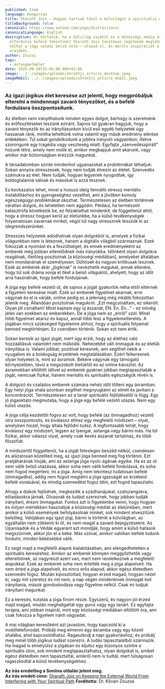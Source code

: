 ```yaml
---
published: true
language: Hungarian
title: Sharath Jois – Hogyan tartsuk távol a külvilágot a spirituális utunktól
titleBackground: false
canonical: https://www.sonima.com/yoga/distractions/
canonicalLanguage: English
description: Mi történik, ha a külvilág zajától és a közösségi média drámáitól
  elfordulva befelé tekintünk? Sharath Jois tanításai segítenek meglátni, hogyan
  válhat a jóga valódi belső úttá – olvasd el, és meríts inspirációt a csend
  erejéből.
author: Zsuzsi
tags:
  - astangaelmélet
date: 2025-09-28T15:04:00.000+02:00
image: ../../images/uploads/shrathji_article_desktop.jpeg
imageMobil: ../../images/uploads/shrathji_article_mobil.jpeg
---
```

<h3 class="clr-brand-orange">Az igazi jógikus élet keresése azt jelenti, hogy megpróbáljuk elterelni a mindennapi zavaró tényezőket, és a befelé fordulásra összpontosítunk.</h3>

Az életben nem irányíthatunk minden egyes dolgot, bárhogy is szeretnénk és erőfeszítéseket teszünk eziránt. Sajnos túl gyakran hagyjuk, hogy a zavaró tényezők és az irányításunkon kívül eső egyéb helyzetek úgy hassanak ránk, mintha tehettünk volna valamit egy másik eredmény elérése érdekében. Túl sokat gondolkodunk a jobbra irányuló vágyainkon, illetve szorongunk egy tragédia vagy veszteség miatt. Egyfajta „szenvedésspirált” hozunk létre, amely nem múlik el, amikor megkapjuk amit akarunk, vagy amikor már biztonságban érezzük magunkat.

A társadalomban szinte mindenhol ugyanazokat a problémákat láthatjuk: Sokan annyira stresszesek, hogy nem tudják élvezni az életet. Szenvedés számukra az élet. Nem tudják, hogyan legyenek nyugodtak, így boldogtalanná válnak és másokat is azzá tesznek.

Ez kockázatos lehet, mivel a hosszú ideig fennálló stressz mentális instabilitáshoz és gyengeséghez vezethet, ami a jövőben komoly egészségügyi problémákat okozhat. Természetesen az életben történnek váratlan dolgok, és lehetetlen nem aggódni. Például, ha természeti katasztrófa következik be, ez felzaklathat mindenkit; de függetlenül attól, hogy a stressz hogyan kerül az életünkbe, ha a külső tevékenységek folyamatosan zavarnak minket, végül túl nagy stressznek tesszük ki az idegrendszerünket.

Stresszes helyzetek adódhatnak olyan dolgokból is, amelyek a fizikai világunkban nem is léteznek, hanem a digitális világból származnak. Ezek fokozzák a nyomást és a feszültséget, és ennek eredményeként az emberek még jobban elterelődnek más irányokba. Időnként olyan dolgokra reagálnak, illetőleg posztolnak [a közösségi médiában], amelyeket általában nem mondanának el személyesen. Dühösek és nagyon kritikusak lesznek. Ezek az emberek akár „jógiknak” is nevezhetik magukat, annak ellenére, hogy túl sok dráma vonja el őket a belső világuktól, ahelyett, hogy az időt arra használnák, hogy befelé forduljanak.

A jóga egy befelé vezető út, de sajnos a jógát gyakorlók néha ettől eltérnek a figyelem keresése miatt. Ezek az emberek figyelmet akarnak, erre vágynak és el is várják, online pedig ez a jelenség még inkább fokozottan jelenik meg. Állandóan posztolnak magukról: „Ezt megcsináltam, ez sikerült. Olyan jól csináltam! Most kaptam egy új ászanát; ÉN. Én. Én…” - ez mindig jelen van ezekben az emberekben. De a jóga nem az „énről” szól. Minél több figyelmet akarsz és kapsz, annál több lesz a figyelemelterelés. A jógában nincs szükséged figyelemre ahhoz, hogy a spirituális folyamat benned megtörténjen. Ez csendben történik. Sokan ezt nem értik.

Sokan keresik az igazi jógát, mert úgy érzik, hogy az élethez való hozzáállásuk valamiért nem működik. Nehezebbé vált önmaguk és az életük irányítása is. Valami jobbat, pozitívat keresnek, ami segíthet nekik a nyugalom és a boldogság érzetének megtalálásában. Ezért felkeresnek olyan helyeket is, mint az ásramok. Békére vágynak egy támogató környezetben, távol a megszokott életüktől és az online káosztól. Az ásramokban eltöltött idővel az emberek gyakran jobban megtapasztalják a jógát, nemcsak fizikai, hanem mentális és spirituális egészségük révén is.

A dolgozó és családos emberek számára nehéz időt tölteni egy ásramban. Egy helyi jóga shala azonban segíthet megnyugtatni az elmét és javítani a koncentrációt. Természetesen ez a tanár spirituális fejlődésétől is függ. Egy jó jógaoktató megmutatja, hogy a jóga egy befelé vezető utazás. Nem egy külső utazás.

A jóga célja kezdettől fogva az volt, hogy befelé (az önmagadhoz) vezető útra összpontosíts, és kiválassz ehhez egy megfelelő módszert – olyat, amelyben hiszel, hogy általa fejlődni tudsz. A legfontosabb tehát, hogy kiválassz egy módszert, legyen az Iyengar, astanga vagy bármi más. Ha túl fizikai, akkor válassz olyat, amely csak kevés ászanát tartalmaz, és több filozófiát.

A módszertől függetlenül, ha a jógát felesleges beszéd nélkül, csendesen és alázatosan közelíted meg, az igazi jóga benned meg fog történni. Ezt pratjáhárának hívják, ami az astanga jóga nyolc ágának egyike. Ha ez az út nem válik belső utazássá, akkor soha nem válik befelé fordulássá, és soha nem fogod megérteni, mi a jóga. Amíg nem tekintesz tudatosan befelé (önmagadba), addig nem fogod meglátni a jóga igazságát az érzékeid befelé vonásával, és mindig szenvedést fogsz látni, ezt fogod tapasztalni.

Ahogy a diákok fejlődnek, megkezdik a szádhanájukat, szatszangokra, előadásokra járnak. Olvasnak és tudást szereznek, hogy jobban tudják irányítani, érezni önmagukat. Fontos azt is figyelembe venni, hogy hogyan és milyen mértékben használjuk a közösségi médiát az életünkben, mert amikor a külső események befolyásolnak minket, sok mindent elveszítünk belsőleg. Valójában egy igazi jógi, bármi is történik a külvilágban, az egyáltalán nem zökkenti ki őt, és nem reagál a zavaró bejegyzésekre. Az Upanisadok és a Védák egyaránt azt mondják, hogy amint a külső hatások megszűnnek, akkor jön el a béke. Más szóval, amikor valóban befelé tudunk fordulni, minden békésebbé válik.

Ez segít majd a megfelelő alapok kialakításában, ami elengedhetetlen a spirituális kereséshez. Amikor az emberek könnyen meggyőzhetők vagy elterelődnek, az nagyrészt azért van, mert nem rendelkeznek a megfelelő alapokkal. Ezek az emberek soha nem értették meg a jóga alapelveit. Ha nem érted a jóga alapelveit, és nincs erős alapod, akkor egész életedben szenvedni fogsz. Miután kiposztoltad, hogyan érzed magad, hogyan nézel ki, vagy mit szeretsz és mit nem, a nap végén mindenkinek önmagát kell irányítania, mások gondoskodása vagy figyelme nélkül. Csak mi tudjuk irányítani magunkat.

Ez a keresés, kutatás a jóga finom része. Egyszerű, és nagyon jól érzed majd magad, miután meghallgattál egy gurut vagy egy tanárt. Ez egyfajta terápia, ami jobban inspirál, mint egy közösségi médiában eltöltött óra, ami csak fokozza a figyelem iránti vágyadat.

A mai világban keresőként azt javaslom, hogy kapcsold ki a mobiltelefonodat. Próbálj meg elmenni egy ásramba vagy egy közeli shalába, ahol kapcsolódhatsz. Ragaszkodj a napi gyakorláshoz, és próbálj meg minél több jógikus tudást szerezni. A tudás tapasztalatból származik. Ha magad is elmélyülsz a jógában és eljutsz egy bizonyos szintre a spirituális úton, sok mindent megtapasztalhatsz, olyan dolgokat is, amiket egész életedben nem tapasztaltál, amikről nem is tudtál, mert túlságosan ragaszkodtál a külső tevékenységekhez.

**Az írás eredetlieg a Sonima oldalán jelent meg.**  
**Az írás eredeti címe:** [Sharath Jois on Keeping the External World From Interfering with Your Spiritual Path](https://www.sonima.com/yoga/distractions/)
**Fordította:** Dr. Kővári Zsuzsa
